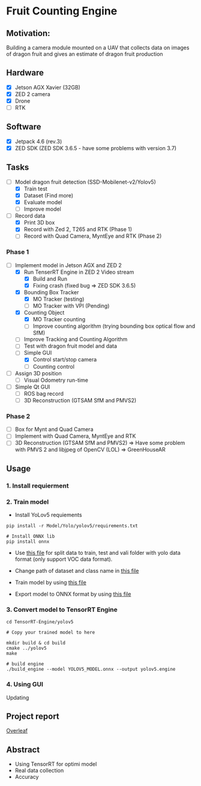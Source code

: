 # Fruit Counting Engine

## Motivation: 

Building a camera module mounted on a UAV that collects data on images of dragon fruit and gives an estimate of dragon fruit production

## Hardware

- [x] Jetson AGX Xavier (32GB)
- [x] ZED 2 camera
- [x] Drone  
- [ ] RTK

## Software

- [x] Jetpack 4.6 (rev.3)
- [x] ZED SDK (ZED SDK 3.6.5 - have some problems with version 3.7)

## Tasks

- [ ] Model dragon fruit detection (SSD-Mobilenet-v2/Yolov5)
  - [x] Train test
  - [x] Dataset (Find more)
  - [x] Evaluate model
  - [ ] Improve model
- [ ] Record data 
  - [x] Print 3D box 
  - [x] Record with Zed 2, T265 and RTK (Phase 1)
  - [ ] Record with Quad Camera, MyntEye and RTK (Phase 2)

### Phase 1
- [ ] Implement model in Jetson AGX and ZED 2  
  - [x] Run TenserRT Engine in ZED 2 Video stream 
    - [x] Build and Run
    - [x] Fixing crash (fixed bug => ZED SDK 3.6.5) 
  - [x] Bounding Box Tracker
    - [x] MO Tracker (testing) 
    - [ ] MO Tracker with VPI (Pending)
  - [x] Counting Object 
    - [x] MO Tracker counting 
    - [ ] Improve counting algorithm (trying bounding box optical flow and SfM)
  - [ ] Improve Tracking and Counting Algorithm
  - [ ] Test with dragon fruit model and data
  - [ ] Simple GUI
    - [x] Control start/stop camera
    - [ ] Counting control

- [ ] Assign 3D position 
  - [ ] Visual Odometry run-time

- [ ] Simple Qt GUI 
  - [ ] ROS bag record
  - [ ] 3D Reconstruction (GTSAM SfM and PMVS2)
 
### Phase 2
- [ ] Box for Mynt and Quad Camera
- [ ] Implement with Quad Camera, MyntEye and RTK
- [ ] 3D Reconstruction (GTSAM SfM and PMVS2) => Have some problem with PMVS 2 and libjpeg of OpenCV (LOL) => GreenHouseAR

## Usage

### 1. Install requierment

### 2. Train model

- Install YoLov5 requiements

```
pip install -r Model/Yolo/yolov5/requirements.txt

# Install ONNX lib
pip install onnx
```

- Use [this file](https://github.com/lacie-life/FruitCountingEngine/blob/main/Model/Yolo/yolo-demo.ipynb) for split data to train, test and vali folder with yolo data format (only support VOC data format).

- Change path of dataset and class name in [this file](https://github.com/lacie-life/FruitCountingEngine/blob/main/Model/Yolo/yolov5/data/fruit.yaml)

- Train model by using [this file](https://github.com/lacie-life/FruitCountingEngine/blob/main/Model/Yolo/yolov5/train.py)

- Export model to ONNX format by using [this file](https://github.com/lacie-life/FruitCountingEngine/blob/main/Model/Yolo/yolov5/models/export.py)

### 3. Convert model to TensorRT Engine

```
cd TensorRT-Engine/yolov5

# Copy your trained model to here

mkdir build & cd build
cmake ../yolov5
make

# build engine
./build_engine --model YOLOV5_MODEL.onnx --output yolov5.engine
```

### 4. Using GUI

Updating

## Project report

[Overleaf](https://www.overleaf.com/read/nymnjngppwvc)

## Abstract

- Using TensorRT for optimi model
- Real data collection
- Accuracy

